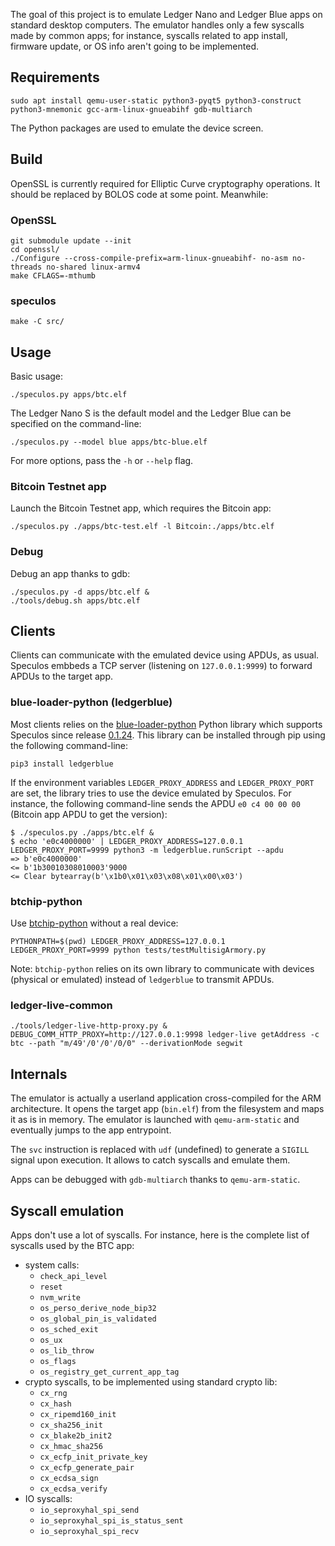 The goal of this project is to emulate Ledger Nano and Ledger Blue apps on
standard desktop computers. The emulator handles only a few syscalls made by
common apps; for instance, syscalls related to app install, firmware update, or
OS info aren't going to be implemented.

## Requirements

```console
sudo apt install qemu-user-static python3-pyqt5 python3-construct python3-mnemonic gcc-arm-linux-gnueabihf gdb-multiarch
```

The Python packages are used to emulate the device screen.


## Build

OpenSSL is currently required for Elliptic Curve cryptography operations. It
should be replaced by BOLOS code at some point. Meanwhile:

### OpenSSL

```console
git submodule update --init
cd openssl/
./Configure --cross-compile-prefix=arm-linux-gnueabihf- no-asm no-threads no-shared linux-armv4
make CFLAGS=-mthumb
```

### speculos

```console
make -C src/
```


## Usage

Basic usage:

```console
./speculos.py apps/btc.elf
```

The Ledger Nano S is the default model and the Ledger Blue can be specified on
the command-line:

```
./speculos.py --model blue apps/btc-blue.elf
```

For more options, pass the `-h` or `--help` flag.

### Bitcoin Testnet app

Launch the Bitcoin Testnet app, which requires the Bitcoin app:

```console
./speculos.py ./apps/btc-test.elf -l Bitcoin:./apps/btc.elf
```

### Debug

Debug an app thanks to gdb:

```console
./speculos.py -d apps/btc.elf &
./tools/debug.sh apps/btc.elf
```

## Clients

Clients can communicate with the emulated device using APDUs, as usual. Speculos
embbeds a TCP server (listening on `127.0.0.1:9999`) to forward APDUs to the
target app.

### blue-loader-python (ledgerblue)

Most clients relies on the
[blue-loader-python](https://github.com/LedgerHQ/blue-loader-python/) Python
library which supports Speculos since release
[0.1.24](https://pypi.org/project/ledgerblue/0.1.24/). This library can be
installed through pip using the following command-line:

```console
pip3 install ledgerblue
```

If the environment variables `LEDGER_PROXY_ADDRESS` and `LEDGER_PROXY_PORT` are
set, the library tries to use the device emulated by Speculos. For instance, the
following command-line sends the APDU `e0 c4 00 00 00` (Bitcoin app APDU to get
the version):

```console
$ ./speculos.py ./apps/btc.elf &
$ echo 'e0c4000000' | LEDGER_PROXY_ADDRESS=127.0.0.1 LEDGER_PROXY_PORT=9999 python3 -m ledgerblue.runScript --apdu
=> b'e0c4000000'
<= b'1b30010308010003'9000
<= Clear bytearray(b'\x1b0\x01\x03\x08\x01\x00\x03')
```

### btchip-python

Use [btchip-python](https://github.com/LedgerHQ/btchip-python) without a real device:

```console
PYTHONPATH=$(pwd) LEDGER_PROXY_ADDRESS=127.0.0.1 LEDGER_PROXY_PORT=9999 python tests/testMultisigArmory.py
```

Note: `btchip-python` relies on its own library to communicate with devices
(physical or emulated) instead of `ledgerblue` to transmit APDUs.

### ledger-live-common

```console
./tools/ledger-live-http-proxy.py &
DEBUG_COMM_HTTP_PROXY=http://127.0.0.1:9998 ledger-live getAddress -c btc --path "m/49'/0'/0'/0/0" --derivationMode segwit
```


## Internals

The emulator is actually a userland application cross-compiled for the ARM
architecture. It opens the target app (`bin.elf`) from the filesystem and maps
it as is in memory. The emulator is launched with `qemu-arm-static` and
eventually jumps to the app entrypoint.

The `svc` instruction is replaced with `udf` (undefined) to generate a `SIGILL`
signal upon execution. It allows to catch syscalls and emulate them.

Apps can be debugged with `gdb-multiarch` thanks to `qemu-arm-static`.


## Syscall emulation

Apps don't use a lot of syscalls. For instance, here is the complete list of
syscalls used by the BTC app:

- system calls:
    - `check_api_level`
    - `reset`
    - `nvm_write`
    - `os_perso_derive_node_bip32`
    - `os_global_pin_is_validated`
    - `os_sched_exit`
    - `os_ux`
    - `os_lib_throw`
    - `os_flags`
    - `os_registry_get_current_app_tag`
- crypto syscalls, to be implemented using standard crypto lib:
    - `cx_rng`
    - `cx_hash`
    - `cx_ripemd160_init`
    - `cx_sha256_init`
    - `cx_blake2b_init2`
    - `cx_hmac_sha256`
    - `cx_ecfp_init_private_key`
    - `cx_ecfp_generate_pair`
    - `cx_ecdsa_sign`
    - `cx_ecdsa_verify`
- IO syscalls:
    - `io_seproxyhal_spi_send`
    - `io_seproxyhal_spi_is_status_sent`
    - `io_seproxyhal_spi_recv`
